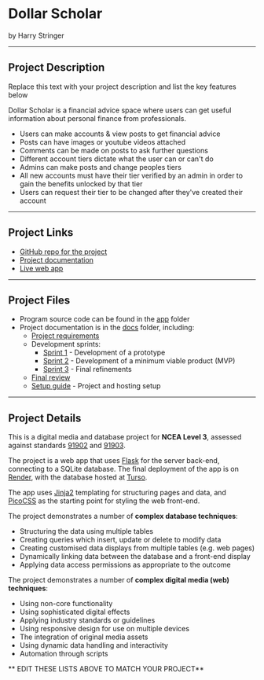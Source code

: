 # Dollar Scholar

by Harry Stringer


---

## Project Description

Replace this text with your project description and list the key features below

Dollar Scholar is a financial advice space where users can get useful information about personal finance from professionals.

- Users can make accounts & view posts to get financial advice
- Posts can have images or youtube videos attached
- Comments can be made on posts to ask further questions
- Different account tiers dictate what the user can or can't do
- Admins can make posts and change peoples tiers
- All new accounts must have their tier verified by an admin in order to gain the benefits unlocked by that tier
- Users can request their tier to be changed after they've created their account


---

## Project Links

- [GitHub repo for the project](https://github.com/waimea-hwstringer/300dtd-finance-website)
- [Project documentation](https://waimea-hwstringer.github.io/300dtd-finance-website/)
- [Live web app](https://three00dtd-finance-website.onrender.com/)


---

## Project Files

- Program source code can be found in the [app](app/) folder
- Project documentation is in the [docs](docs/) folder, including:
   - [Project requirements](docs/0-requirements.md)
   - Development sprints:
      - [Sprint 1](docs/1-sprint-1-prototype.md) - Development of a prototype
      - [Sprint 2](docs/2-sprint-2-mvp.md) - Development of a minimum viable product (MVP)
      - [Sprint 3](docs/3-sprint-3-refinement.md) - Final refinements
   - [Final review](docs/4-review.md)
   - [Setup guide](docs/setup.md) - Project and hosting setup

---

## Project Details

This is a digital media and database project for **NCEA Level 3**, assessed against standards [91902](docs/as91902.pdf) and [91903](docs/as91903.pdf).

The project is a web app that uses [Flask](https://flask.palletsprojects.com) for the server back-end, connecting to a SQLite database. The final deployment of the app is on [Render](https://render.com/), with the database hosted at [Turso](https://turso.tech/).

The app uses [Jinja2](https://jinja.palletsprojects.com/templates/) templating for structuring pages and data, and [PicoCSS](https://picocss.com/) as the starting point for styling the web front-end.

The project demonstrates a number of **complex database techniques**:
- Structuring the data using multiple tables
- Creating queries which insert, update or delete to modify data
- Creating customised data displays from multiple tables (e.g. web pages)
- Dynamically linking data between the database and a front-end display
- Applying data access permissions as appropriate to the outcome

The project demonstrates a number of **complex digital media (web) techniques**:
- Using non-core functionality
- Using sophisticated digital effects
- Applying industry standards or guidelines
- Using responsive design for use on multiple devices
- The integration of original media assets
- Using dynamic data handling and interactivity
- Automation through scripts

** EDIT THESE LISTS ABOVE TO MATCH YOUR PROJECT**


